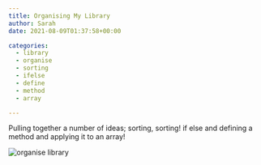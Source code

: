 ```yaml
---
title: Organising My Library
author: Sarah
date: 2021-08-09T01:37:58+00:00

categories:
  - library
  - organise
  - sorting
  - ifelse
  - define
  - method
  - array

---
```

 

Pulling together a number of ideas; sorting, sorting! if else and defining a method and applying it to an array!

![organise library](/images/PreCourse/organiselibrary.png)
